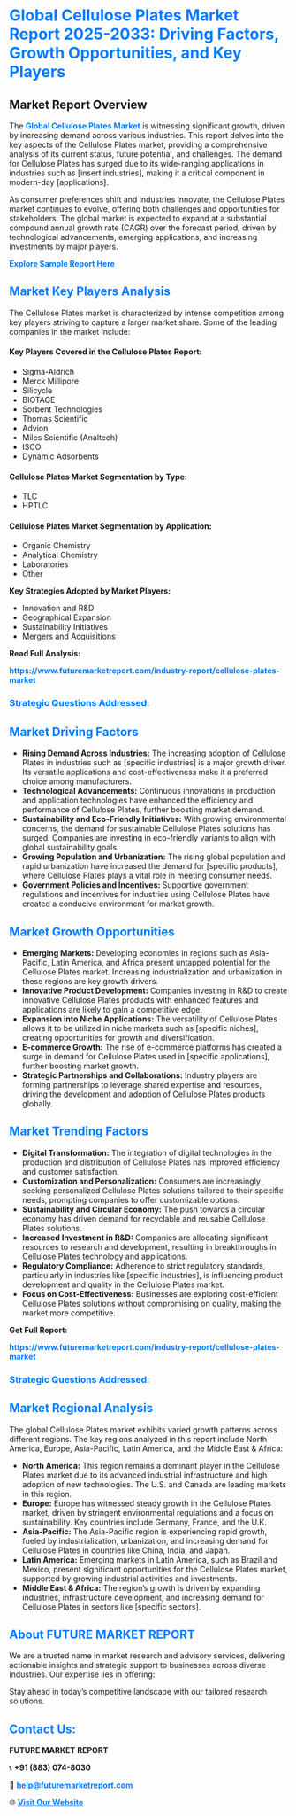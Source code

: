 <h1 style="color: #007BFF;">Global Cellulose Plates Market Report 2025-2033: Driving Factors, Growth Opportunities, and Key Players</h1>

<section id="overview">
<h2>Market Report Overview</h2>
<p>The <a href="https://www.futuremarketreport.com/industry-report/cellulose-plates-market" style="color: #007BFF; text-decoration: none;"><strong>Global Cellulose Plates Market</strong></a> is witnessing significant growth, driven by increasing demand across various industries. This report delves into the key aspects of the Cellulose Plates market, providing a comprehensive analysis of its current status, future potential, and challenges. The demand for Cellulose Plates has surged due to its wide-ranging applications in industries such as [insert industries], making it a critical component in modern-day [applications].</p>
<p>As consumer preferences shift and industries innovate, the Cellulose Plates market continues to evolve, offering both challenges and opportunities for stakeholders. The global market is expected to expand at a substantial compound annual growth rate (CAGR) over the forecast period, driven by technological advancements, emerging applications, and increasing investments by major players.</p>
</section>

<section id="overview">
<p><a href="https://www.futuremarketreport.com/request-sample/reportId=58494" style="color: #007BFF; text-decoration: none;"><strong>Explore Sample Report Here</strong></a></p>
</section>

<section id="key-players">
<h2 style="color: #007BFF;">Market Key Players Analysis</h2>
<p>The Cellulose Plates market is characterized by intense competition among key players striving to capture a larger market share. Some of the leading companies in the market include:</p>
<h4>Key Players Covered in the Cellulose Plates Report:</h4>
<ul><li>Sigma-Aldrich</li><li>Merck Millipore</li><li>Silicycle</li><li>BIOTAGE</li><li>Sorbent Technologies</li><li>Thomas Scientific</li><li>Advion</li><li>Miles Scientific (Analtech)</li><li>ISCO</li><li>Dynamic Adsorbents</li></ul>
<h4>Cellulose Plates Market Segmentation by Type:</h4>
<ul><li>TLC</li><li>HPTLC</li></ul>

<h4>Cellulose Plates Market Segmentation by Application:</h4>
<ul><li>Organic Chemistry</li><li>Analytical Chemistry</li><li>Laboratories</li><li>Other</li></ul>
<p><strong>Key Strategies Adopted by Market Players:</strong></p>
<ul>
<li>Innovation and R&D</li>
<li>Geographical Expansion</li>
<li>Sustainability Initiatives</li>
<li>Mergers and Acquisitions</li>
</ul>
</section>

<section>
<p><strong>Read Full Analysis: </strong></p><a href="https://www.futuremarketreport.com/industry-report/cellulose-plates-market" style="color: #007BFF; text-decoration: none;"><strong>https://www.futuremarketreport.com/industry-report/cellulose-plates-market</strong></a>
<h3 style="color: #007BFF;">Strategic Questions Addressed:</h3>
</section>

<section id="driving-factors">
<h2 style="color: #007BFF;">Market Driving Factors</h2>
<ul>
<li><strong>Rising Demand Across Industries:</strong> The increasing adoption of Cellulose Plates in industries such as [specific industries] is a major growth driver. Its versatile applications and cost-effectiveness make it a preferred choice among manufacturers.</li>
<li><strong>Technological Advancements:</strong> Continuous innovations in production and application technologies have enhanced the efficiency and performance of Cellulose Plates, further boosting market demand.</li>
<li><strong>Sustainability and Eco-Friendly Initiatives:</strong> With growing environmental concerns, the demand for sustainable Cellulose Plates solutions has surged. Companies are investing in eco-friendly variants to align with global sustainability goals.</li>
<li><strong>Growing Population and Urbanization:</strong> The rising global population and rapid urbanization have increased the demand for [specific products], where Cellulose Plates plays a vital role in meeting consumer needs.</li>
<li><strong>Government Policies and Incentives:</strong> Supportive government regulations and incentives for industries using Cellulose Plates have created a conducive environment for market growth.</li>
</ul>
</section>

<section id="growth-opportunities">
<h2 style="color: #007BFF;">Market Growth Opportunities</h2>
<ul>
<li><strong>Emerging Markets:</strong> Developing economies in regions such as Asia-Pacific, Latin America, and Africa present untapped potential for the Cellulose Plates market. Increasing industrialization and urbanization in these regions are key growth drivers.</li>
<li><strong>Innovative Product Development:</strong> Companies investing in R&D to create innovative Cellulose Plates products with enhanced features and applications are likely to gain a competitive edge.</li>
<li><strong>Expansion into Niche Applications:</strong> The versatility of Cellulose Plates allows it to be utilized in niche markets such as [specific niches], creating opportunities for growth and diversification.</li>
<li><strong>E-commerce Growth:</strong> The rise of e-commerce platforms has created a surge in demand for Cellulose Plates used in [specific applications], further boosting market growth.</li>
<li><strong>Strategic Partnerships and Collaborations:</strong> Industry players are forming partnerships to leverage shared expertise and resources, driving the development and adoption of Cellulose Plates products globally.</li>
</ul>
</section>

<section id="trending-factors">
<h2 style="color: #007BFF;">Market Trending Factors</h2>
<ul>
<li><strong>Digital Transformation:</strong> The integration of digital technologies in the production and distribution of Cellulose Plates has improved efficiency and customer satisfaction.</li>
<li><strong>Customization and Personalization:</strong> Consumers are increasingly seeking personalized Cellulose Plates solutions tailored to their specific needs, prompting companies to offer customizable options.</li>
<li><strong>Sustainability and Circular Economy:</strong> The push towards a circular economy has driven demand for recyclable and reusable Cellulose Plates solutions.</li>
<li><strong>Increased Investment in R&D:</strong> Companies are allocating significant resources to research and development, resulting in breakthroughs in Cellulose Plates technology and applications.</li>
<li><strong>Regulatory Compliance:</strong> Adherence to strict regulatory standards, particularly in industries like [specific industries], is influencing product development and quality in the Cellulose Plates market.</li>
<li><strong>Focus on Cost-Effectiveness:</strong> Businesses are exploring cost-efficient Cellulose Plates solutions without compromising on quality, making the market more competitive.</li>
</ul>
</section>

<section>
<p><strong>Get Full Report: </strong></p><a href="https://www.futuremarketreport.com/industry-report/cellulose-plates-market" style="color: #007BFF; text-decoration: none;"><strong>https://www.futuremarketreport.com/industry-report/cellulose-plates-market</strong></a>
<h3 style="color: #007BFF;">Strategic Questions Addressed:</h3>
</section>


<section id="regional-analysis">
<h2 style="color: #007BFF;">Market Regional Analysis</h2>
<p>The global Cellulose Plates market exhibits varied growth patterns across different regions. The key regions analyzed in this report include North America, Europe, Asia-Pacific, Latin America, and the Middle East & Africa:</p>
<ul>
<li><strong>North America:</strong> This region remains a dominant player in the Cellulose Plates market due to its advanced industrial infrastructure and high adoption of new technologies. The U.S. and Canada are leading markets in this region.</li>
<li><strong>Europe:</strong> Europe has witnessed steady growth in the Cellulose Plates market, driven by stringent environmental regulations and a focus on sustainability. Key countries include Germany, France, and the U.K.</li>
<li><strong>Asia-Pacific:</strong> The Asia-Pacific region is experiencing rapid growth, fueled by industrialization, urbanization, and increasing demand for Cellulose Plates in countries like China, India, and Japan.</li>
<li><strong>Latin America:</strong> Emerging markets in Latin America, such as Brazil and Mexico, present significant opportunities for the Cellulose Plates market, supported by growing industrial activities and investments.</li>
<li><strong>Middle East & Africa:</strong> The region’s growth is driven by expanding industries, infrastructure development, and increasing demand for Cellulose Plates in sectors like [specific sectors].</li>
</ul>
</section>

<footer>
<h2 style="color: #007BFF;">About FUTURE MARKET REPORT</h2>
<p>We are a trusted name in market research and advisory services, delivering actionable insights and strategic support to businesses across diverse industries. Our expertise lies in offering:</p>

<p>Stay ahead in today’s competitive landscape with our tailored research solutions.</p>

<h2 style="color: #007BFF;">Contact Us:</h2>
<p><strong>FUTURE MARKET REPORT</strong></p>
<p>📞 <strong>+91 (883) 074-8030</strong></p>
<p>📧 <strong><a href="mailto:help@futuremarketreport.com" style="color: #007BFF;">help@futuremarketreport.com</a></strong></p>
<p>🌐 <strong><a href="https://www.futuremarketreport.com/" style="color: #007BFF;">Visit Our Website</a></strong></p>
</footer>